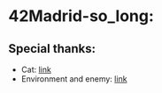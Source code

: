# 42Madrid-so_long:


## Special thanks:
- Cat: [link](https://itch.io/profile/elthen)
- Environment and enemy: [link](https://pixel-poem.itch.io/dungeon-assetpuck)
